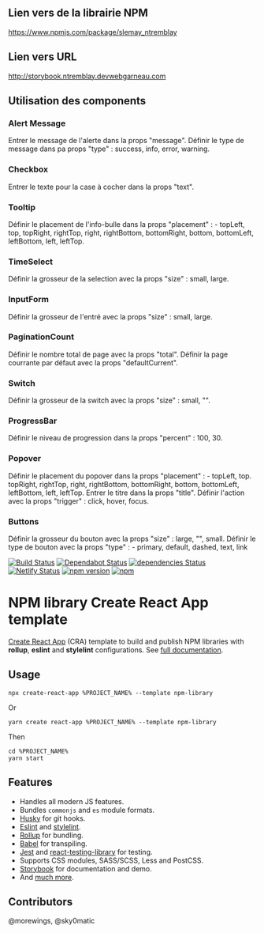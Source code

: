 
## Lien vers de la librairie NPM
https://www.npmjs.com/package/slemay_ntremblay

## Lien vers URL
http://storybook.ntremblay.devwebgarneau.com
## Utilisation des components
### Alert Message 
Entrer le message de l'alerte dans la props "message".
Définir le type de message dans pa props "type" : success, info, error, warning.

### Checkbox
Entrer le texte pour la case à cocher dans la props "text".

### Tooltip
Définir le placement de l'info-bulle dans la props "placement" :
    - topLeft, top, topRight, rightTop, right, rightBottom, bottomRight, bottom, bottomLeft, leftBottom, left, leftTop.

### TimeSelect
Définir la grosseur de la selection avec la props "size" : small, large.

### InputForm
Définir la grosseur de l'entré avec la props "size" : small, large.

### PaginationCount
Définir le nombre total de page avec la props "total".
Définir la page courrante par défaut avec la props "defaultCurrent".

### Switch
Définir la grosseur de la switch avec la props "size" : small, "".

### ProgressBar
Définir le niveau de progression dans la props "percent" : 100, 30.

### Popover
Définir le placement du popover dans la props "placement" :
    - topLeft, top. topRight, rightTop, right, rightBottom, bottomRight, bottom, bottomLeft, leftBottom, left, leftTop.
Entrer le titre dans la props "title".
Définir l'action avec la props "trigger" : click, hover, focus.

### Buttons
Définir la grosseur du bouton avec la props "size" : large, "", small.
Définir le type de bouton avec la props "type" : 
    - primary, default, dashed, text, link



[![Build Status](https://travis-ci.com/morewings/cra-template-npm-library.svg?branch=master)](https://travis-ci.com/morewings/cra-template-npm-library)
[![Dependabot Status](https://api.dependabot.com/badges/status?host=github&repo=morewings/cra-template-npm-library)](https://dependabot.com)
[![dependencies Status](https://david-dm.org/morewings/cra-template-npm-library/status.svg)](https://david-dm.org/morewings/cra-template-npm-library)
[![Netlify Status](https://api.netlify.com/api/v1/badges/7448a6f6-8be5-4d26-b886-f59db21ebb4e/deploy-status)](https://app.netlify.com/sites/cra-template-npm-library/deploys)
[![npm version](https://badge.fury.io/js/cra-template-npm-library.svg)](https://www.npmjs.com/package/cra-template-npm-library)
[![npm](https://img.shields.io/npm/dm/cra-template-npm-library)](https://www.npmjs.com/package/cra-template-npm-library)

# NPM library Create React App template

[Create React App](https://github.com/facebook/create-react-app) (CRA) template to build and publish NPM libraries with **rollup**, **eslint** and **stylelint** configurations. See [full documentation](https://cra-template-npm-library.netlify.com/).

## Usage

```shell script
npx create-react-app %PROJECT_NAME% --template npm-library
``` 
Or
```shell script
yarn create react-app %PROJECT_NAME% --template npm-library
```

Then

```shell script
cd %PROJECT_NAME%
yarn start
```

## Features

- Handles all modern JS features.
- Bundles `commonjs` and `es` module formats.
- [Husky](https://github.com/typicode/husky) for git hooks.
- [Eslint](https://eslint.org/) and [stylelint](https://stylelint.io/).
- [Rollup](https://rollupjs.org/guide/en/) for bundling.
- [Babel](https://babeljs.io/) for transpiling.
- [Jest](https://jestjs.io/) and [react-testing-library](https://testing-library.com/docs/react-testing-library/intro) for testing.
- Supports CSS modules, SASS/SCSS, Less and PostCSS.
- [Storybook](https://storybook.js.org/) for documentation and demo.
- And [much more](https://cra-template-npm-library.netlify.com/).

## Contributors

@morewings, @sky0matic